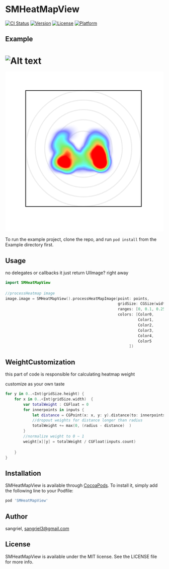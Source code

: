# SMHeatMapView

[![CI Status](https://img.shields.io/travis/sangriel/SMHeatMapView.svg?style=flat)](https://travis-ci.org/sangriel/SMHeatMapView)
[![Version](https://img.shields.io/cocoapods/v/SMHeatMapView.svg?style=flat)](https://cocoapods.org/pods/SMHeatMapView)
[![License](https://img.shields.io/cocoapods/l/SMHeatMapView.svg?style=flat)](https://cocoapods.org/pods/SMHeatMapView)
[![Platform](https://img.shields.io/cocoapods/p/SMHeatMapView.svg?style=flat)](https://cocoapods.org/pods/SMHeatMapView)

## Example
![Alt text](https://github.com/sangriel/SMHeatMapView/master/Readme_img/demoImag.png)
=======
![Alt text](https://github.com/sangriel/SMHeatMapView/blob/master/Readme_img/demoImag.png)


To run the example project, clone the repo, and run `pod install` from the Example directory first.

## Usage
no delegates or callbacks it just return UIImage? right away

```Swift
import SMHeatMapView

//processHeatmap image
image.image = SMHeatMapView().processHeatMapImage(point: points,
                                                  gridSize: CGSize(width: 200, height: 200),
                                                  ranges: [0, 0.1, 0.25 , 0.5 ,0.75, 1],
                                                  colors: [Color0,
                                                           Color1,
                                                           Color2,
                                                           Color3,
                                                           Color4,
                                                           Color5
                                                       ])
```

## WeightCustomization
this part of code is responsible for calculating heatmap weight


customize as your own taste 
```Swift
for y in 0..<Int(gridSize.height) {
    for x in 0..<Int(gridSize.width)  {
        var totalWeight : CGFloat = 0
        for innerpoints in inputs {
            let distance = CGPoint(x: x, y: y).distance(to: innerpoints)
            //dropout weights for distance longer than radius
            totalWeight += max(0, (radius - distance)  )
        }
        //normalize weight to 0 ~ 1
        weight[x][y] = totalWeight / CGFloat(inputs.count)
        
    }
}
```


## Installation

SMHeatMapView is available through [CocoaPods](https://cocoapods.org). To install
it, simply add the following line to your Podfile:

```ruby
pod 'SMHeatMapView'
```

## Author

sangriel, sangriel3@gmail.com

## License

SMHeatMapView is available under the MIT license. See the LICENSE file for more info.
